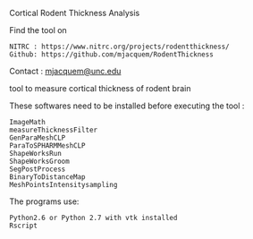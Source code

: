 Cortical Rodent Thickness Analysis

Find the tool on

    NITRC : https://www.nitrc.org/projects/rodentthickness/
    Github: https://github.com/mjacquem/RodentThickness 

Contact : mjacquem@unc.edu

tool to measure cortical thickness of rodent brain

These softwares need to be installed before executing the tool :

    ImageMath
    measureThicknessFilter
    GenParaMeshCLP
    ParaToSPHARMMeshCLP
    ShapeWorksRun
    ShapeWorksGroom
    SegPostProcess
    BinaryToDistanceMap
    MeshPointsIntensitysampling

The programs use:

    Python2.6 or Python 2.7 with vtk installed
    Rscript
